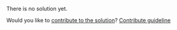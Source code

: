 
There is no solution yet.

Would you like to [contribute to the solution](https://github.com/BFEdev/BFE.dev-solutions/blob/main/react/proxy-state-valtio_en.md)? [Contribute guideline](https://github.com/BFEdev/BFE.dev-solutions#how-to-contribute)
